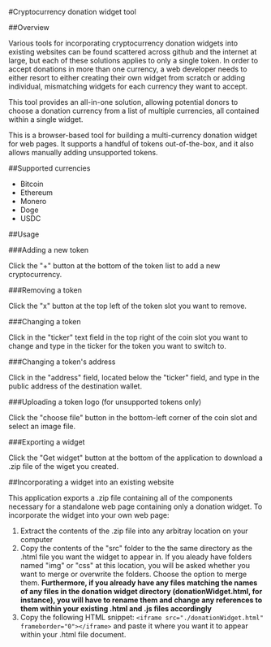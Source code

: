 #Cryptocurrency donation widget tool

##Overview

Various tools for incorporating cryptocurrency donation widgets into existing websites can be found scattered across github and the internet at large, but each of these solutions applies to only a single token. In order to accept donations in more than one currency, a web developer needs to either resort to either creating their own widget from scratch or adding individual, mismatching widgets for each currency they want to accept.

This tool provides an all-in-one solution, allowing potential donors to choose a donation currency from a list of multiple currencies, all contained within a single widget.

This is a browser-based tool for building a multi-currency donation widget for web pages. It supports a handful of tokens out-of-the-box, and it also allows manually adding unsupported tokens. 

##Supported currencies

* Bitcoin
* Ethereum
* Monero
* Doge
* USDC

##Usage

###Adding a new token

Click the "+" button at the bottom of the token list to add a new cryptocurrency.

###Removing a token

Click the "x" button at the top left of the token slot you want to remove.

###Changing a token

Click in the "ticker" text field in the top right of the coin slot you want to change and type in the ticker for the token you want to switch to.

###Changing a token's address

Click in the "address" field, located below the "ticker" field, and type in the public address of the destination wallet.

###Uploading a token logo (for unsupported tokens only)

Click the "choose file" button in the bottom-left corner of the coin slot and select an image file.

###Exporting a widget

Click the "Get widget" button at the bottom of the application to download a .zip file of the wiget you created.

##Incorporating a widget into an existing website

This application exports a .zip file containing all of the components necessary for a standalone web page containing only a donation widget.  To incorporate the widget into your own web page:

1. Extract the contents of the .zip file into any arbitray location on your computer
2. Copy the contents of the "src" folder to the the same directory as the .html file you want the widget to appear in. If you aleady have folders named "img" or "css" at this location, you will be asked whether you want to merge or overwrite the folders. Choose the option to merge them. **Furthermore, if you already have any files matching the names of any files in the donation widget directory (donationWidget.html, for instance), you will have to rename them and change any references to them within your existing .html and .js files accordingly**
3. Copy the following HTML snippet:
`<iframe src="./donationWidget.html" frameborder="0"></iframe>`
and paste it where you want it to appear within your .html file document.


